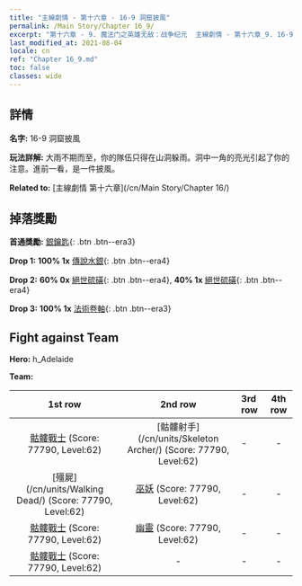 ```yaml
---
title: "主線劇情 - 第十六章 - 16-9 洞窟披風"
permalink: /Main Story/Chapter 16_9/
excerpt: "第十六章 - 9. 魔法门之英雄无敌：战争纪元  主線劇情 - 第十六章_9. 16-9 洞窟披風"
last_modified_at: 2021-08-04
locale: cn
ref: "Chapter 16_9.md"
toc: false
classes: wide
---
```


## 詳情

 **名字:** 16-9 洞窟披風

 **玩法詳解:** 大雨不期而至，你的隊伍只得在山洞躲雨。洞中一角的亮光引起了你的注意。進前一看，是一件披風。

 **Related to:** [主線劇情 第十六章](/cn/Main Story/Chapter 16/)

## 掉落獎勵

 **首通獎勵:** [銀鑰匙](/cn/Items/con_693/){: .btn .btn--era3}

 **Drop 1:** **100% 1x** [傳說水銀](/cn/Items/mat_56/){: .btn .btn--era4}

 **Drop 2:** **60% 0x** [絕世硫磺](/cn/Items/mat_50/){: .btn .btn--era4}, **40% 1x** [絕世硫磺](/cn/Items/mat_50/){: .btn .btn--era4}

 **Drop 3:** **100% 1x** [法術卷軸](/cn/Items/con_694/){: .btn .btn--era3}


## Fight against Team
 **Hero:** h_Adelaide

 **Team:**


  | 1st row | 2nd row | 3rd row | 4th row |
  |:----:|:----:|:----|:----:|
  | [骷髏戰士](/cn/units/Skeleton/) (Score: 77790, Level:62)  | [骷髏射手](/cn/units/Skeleton Archer/) (Score: 77790, Level:62)  | - | - |
  | [殭屍](/cn/units/Walking Dead/) (Score: 77790, Level:62)  | [巫妖](/cn/units/Lich/) (Score: 77790, Level:62)  | - | - |
  | [骷髏戰士](/cn/units/Skeleton/) (Score: 77790, Level:62)  | [幽靈](/cn/units/Wight/) (Score: 77790, Level:62)  | - | - |
  | [骷髏戰士](/cn/units/Skeleton/) (Score: 77790, Level:62)  | - | - | - |


